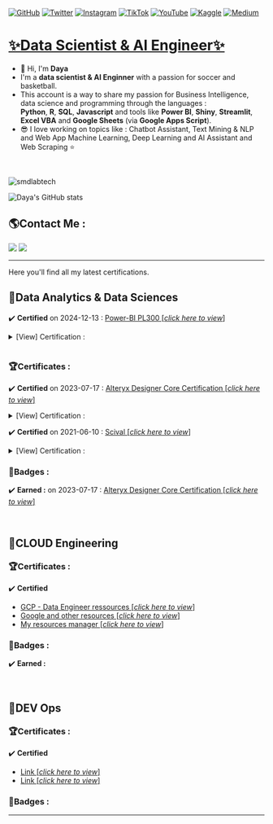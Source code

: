 [![GitHub](https://img.shields.io/badge/GitHub-Profile-informational?style=flat&logo=github&logoColor=white&color=blue)](https://github.com/smdlabtech)
[![Twitter](https://img.shields.io/badge/Twitter-Follow-informational?style=flat&logo=twitter&logoColor=white&color=1DA1F2)](https://x.com/BrainYadzo/followers)
[![Instagram](https://img.shields.io/badge/Instagram-Connect-informational?style=flat&logo=instagram&logoColor=white&color=C13584)](https://www.instagram.com/dayalabtech/)
[![TikTok](https://img.shields.io/badge/TikTok-Connect-informational?style=flat&logo=tiktok&logoColor=white&color=FF0050)](https://www.tiktok.com/@smdlabtech)
[![YouTube](https://img.shields.io/badge/YouTube-Subscribe-informational?style=flat&logo=youtube&logoColor=white&color=FF0000)](https://www.youtube.com/channel/UCvC9Fh--HrJ2pV0vEq6gj5Q)
[![Kaggle](https://img.shields.io/badge/Kaggle-Follow-informational?style=flat&logo=kagglek&logoColor=white&color=blue)](https://www.kaggle.com/dayasmdlabtech)
[![Medium](https://img.shields.io/badge/Medium-Follow-informational?style=flat&logo=kagglek&logoColor=white&color=023243)](https://medium.com/@smdlabtech)

# [✨Data Scientist & AI Engineer✨](https://github.com/smdlabtech)

- 👋 Hi, I'm **Daya**
- I'm a **data scientist & AI Enginner** with a passion for soccer and basketball. 
- This account is a way to share my passion for Business Intelligence, data science and programming through the languages :  
 **Python**, **R**, **SQL**, **Javascript** and tools like **Power BI**, **Shiny**, **Streamlit**, **Excel VBA** and **Google Sheets** (via **Google Apps Script**).  
- 😎 I love working on topics like : Chatbot Assistant, Text Mining & NLP and Web App Machine Learning, Deep Learning and AI Assistant and Web Scraping ⭐  
<br>

<p align="left"> <img src="https://komarev.com/ghpvc/?username=smdlabtech" alt="smdlabtech" /> </p>

![Daya's GitHub stats](https://github-readme-stats.vercel.app/api?username=smdlabtech&theme=nightowl&show_icons=true)

## 🌎Contact Me :
[![](https://img.shields.io/badge/-Gmail-%2312100E.svg?&style=for-the-badge&logo=Gmail&logoColor=white&link=mailto:smdlabtech@gmail.com)](mailto:smdlabtech@gmail.com)
[![](https://img.shields.io/badge/linkedin-%2312100E.svg?&style=for-the-badge&logo=linkedin&logoColor=white)](https://www.linkedin.com/in/dayasylla/)


---
Here you'll find all my latest certifications.

## 📜Data Analytics & Data Sciences 

<!--Power-BI PL300-->
✔️ **Certified** on 2024-12-13 : [Power-BI PL300 [*click here to view*]](https://learn.microsoft.com/fr-fr/users/dayasylla-9672/credentials/certification/data-analyst-associate)
<details>
<summary>[View] Certification :</summary>
<p style="text-align:center;"> 
    <img width="700" src="_Certifcations_and_Badges/_Microsoft Certifications/Certifications/PL300 - Power BI/img/Certification Power BI.png">
</p>
</details>  
<br>

<!--Alteryx Designer Core Certification-->
### 🏆Certificates :
✔️ **Certified** on 2023-07-17 : [Alteryx Designer Core Certification [*click here to view*]](https://www.credly.com/badges/a35bc2bc-8641-4461-979b-264bd2385d51/linked_in?t=ryathr) 
<details>
<summary>[View] Certification :</summary>
<p style="text-align:center;"> 
    <img width="700" src="_Certifcations_and_Badges/Alteryx/Certificate/Certificate.png">
</p>
</details>

<!--Scival-->
✔️ **Certified** on 2021-06-10 : [Scival [*click here to view*]](https://www.credential.net/727bbd2e-bfec-4ce2-a52f-66ebd7871f77#gs.5dm3h8)  
<details>
<summary>[View] Certification :</summary>
<p style="text-align:center;"> 
    <img width="700" src="_Certifcations_and_Badges/">
</p>
</details>


### 🥇Badges :
✔️ **Earned :** on 2023-07-17 : [Alteryx Designer Core Certification [*click here to view*]](https://www.credly.com/badges/a35bc2bc-8641-4461-979b-264bd2385d51/linked_in?t=ryathr) 


<br>

## 📜CLOUD Engineering

### 🏆Certificates :
✔️ **Certified**

- [GCP - Data Engineer ressources [*click here to view*]](https://www.cloudskillsboost.google/paths/16?hl=fr)
- [Google and other resources [*click here to view*]](https://cloud.google.com/learn/certificates?hl=fr)
- [My resources manager [*click here to view*]](https://lookerstudio.google.com/u/0/reporting/15699df7-d3bd-4b0f-8834-647745c6f882/page/p_3rjgmnrudd)  


### 🥇Badges :
✔️ **Earned :**


<br>

## 📜DEV Ops

### 🏆Certificates :
✔️ **Certified**

- [Link [*click here to view*]](https://earth.google.com/web)
- [Link [*click here to view*]](https://earth.google.com/web)


### 🥇Badges :
---
